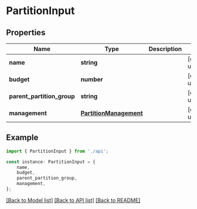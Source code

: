 # PartitionInput


## Properties

Name | Type | Description | Notes
------------ | ------------- | ------------- | -------------
**name** | **string** |  | [default to undefined]
**budget** | **number** |  | [default to undefined]
**parent_partition_group** | **string** |  | [default to undefined]
**management** | [**PartitionManagement**](PartitionManagement.md) |  | [default to undefined]

## Example

```typescript
import { PartitionInput } from './api';

const instance: PartitionInput = {
    name,
    budget,
    parent_partition_group,
    management,
};
```

[[Back to Model list]](../README.md#documentation-for-models) [[Back to API list]](../README.md#documentation-for-api-endpoints) [[Back to README]](../README.md)
